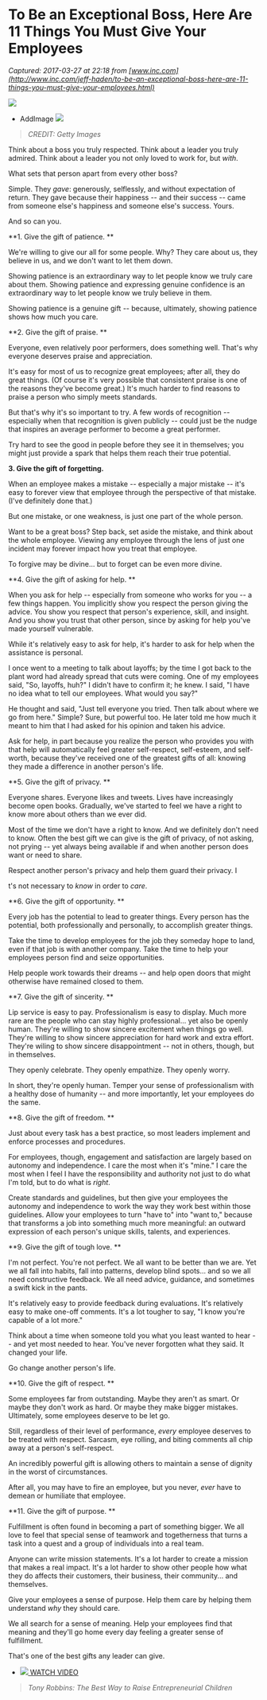 # To Be an Exceptional Boss, Here Are 11 Things You Must Give Your Employees

_Captured: 2017-03-27 at 22:18 from [www.inc.com](http://www.inc.com/jeff-haden/to-be-an-exceptional-boss-here-are-11-things-you-must-give-your-employees.html)_

![](http://www.incimages.com/admin/picture-placeholder-970x450.jpg)

  * AddImage 
![](https://www.incimages.com/uploaded_files/image/970x450/getty_510216301_2000133420009280131_169816.jpg)

> _CREDIT: Getty Images_

Think about a boss you truly respected. Think about a leader you truly admired. Think about a leader you not only loved to work for, but _with_.

What sets that person apart from every other boss?

Simple. They _gave_: generously, selflessly, and without expectation of return. They gave because their happiness -- and their success -- came from someone else's happiness and someone else's success. Yours.

And so can you.

**1\. Give the gift of patience. **

We're willing to give our all for some people. Why? They care about us, they believe in us, and we don't want to let them down.

Showing patience is an extraordinary way to let people know we truly care about them. Showing patience and expressing genuine confidence is an extraordinary way to let people know we truly believe in them.

Showing patience is a genuine gift -- because, ultimately, showing patience shows how much you care.

**2\. Give the gift of praise. **

Everyone, even relatively poor performers, does something well. That's why everyone deserves praise and appreciation.

It's easy for most of us to recognize great employees; after all, they do great things. (Of course it's very possible that consistent praise is one of the reasons they've become great.) It's much harder to find reasons to praise a person who simply meets standards.

But that's why it's so important to try. A few words of recognition -- especially when that recognition is given publicly -- could just be the nudge that inspires an average performer to become a great performer.

Try hard to see the good in people before they see it in themselves; you might just provide a spark that helps them reach their true potential.

**3\. Give the gift of forgetting.**

When an employee makes a mistake -- especially a major mistake -- it's easy to forever view that employee through the perspective of that mistake. (I've definitely done that.)

But one mistake, or one weakness, is just one part of the whole person.

Want to be a great boss? Step back, set aside the mistake, and think about the whole employee. Viewing any employee through the lens of just one incident may forever impact how you treat that employee.

To forgive may be divine... but to forget can be even more divine.

**4\. Give the gift of asking for help. **

When you ask for help -- especially from someone who works for you -- a few things happen. You implicitly show you respect the person giving the advice. You show you respect that person's experience, skill, and insight. And you show you trust that other person, since by asking for help you've made yourself vulnerable.

While it's relatively easy to ask for help, it's harder to ask for help when the assistance is personal.

I once went to a meeting to talk about layoffs; by the time I got back to the plant word had already spread that cuts were coming. One of my employees said, "So, layoffs, huh?" I didn't have to confirm it; he knew. I said, "I have no idea what to tell our employees. What would you say?"

He thought and said, "Just tell everyone you tried. Then talk about where we go from here." Simple? Sure, but powerful too. He later told me how much it meant to him that I had asked for his opinion and taken his advice.

Ask for help, in part because you realize the person who provides you with that help will automatically feel greater self-respect, self-esteem, and self-worth, because they've received one of the greatest gifts of all: knowing they made a difference in another person's life.

**5\. Give the gift of privacy. **

Everyone shares. Everyone likes and tweets. Lives have increasingly become open books. Gradually, we've started to feel we have a right to know more about others than we ever did.

Most of the time we don't have a right to know. And we definitely don't need to know. Often the best gift we can give is the gift of privacy, of not asking, not prying -- yet always being available if and when another person does want or need to share.

Respect another person's privacy and help them guard their privacy. I

t's not necessary to _know_ in order to _care_.

**6\. Give the gift of opportunity. **

Every job has the potential to lead to greater things. Every person has the potential, both professionally and personally, to accomplish greater things.

Take the time to develop employees for the job they someday hope to land, even if that job is with another company. Take the time to help your employees person find and seize opportunities.

Help people work towards their dreams -- and help open doors that might otherwise have remained closed to them.

**7\. Give the gift of sincerity. **

Lip service is easy to pay. Professionalism is easy to display. Much more rare are the people who can stay highly professional... yet also be openly human. They're willing to show sincere excitement when things go well. They're willing to show sincere appreciation for hard work and extra effort. They're wiling to show sincere disappointment -- not in others, though, but in themselves.

They openly celebrate. They openly empathize. They openly worry.

In short, they're openly human. Temper your sense of professionalism with a healthy dose of humanity -- and more importantly, let your employees do the same.

**8\. Give the gift of freedom. **

Just about every task has a best practice, so most leaders implement and enforce processes and procedures.

For employees, though, engagement and satisfaction are largely based on autonomy and independence. I care the most when it's "mine." I care the most when I feel I have the responsibility and authority not just to do what I'm told, but to do what is _right_.

Create standards and guidelines, but then give your employees the autonomy and independence to work the way they work best within those guidelines. Allow your employees to turn "have to" into "want to," because that transforms a job into something much more meaningful: an outward expression of each person's unique skills, talents, and experiences.

**9\. Give the gift of tough love. **

I'm not perfect. You're not perfect. We all want to be better than we are. Yet we all fall into habits, fall into patterns, develop blind spots... and so we all need constructive feedback. We all need advice, guidance, and sometimes a swift kick in the pants.

It's relatively easy to provide feedback during evaluations. It's relatively easy to make one-off comments. It's a lot tougher to say, "I know you're capable of a lot more."

Think about a time when someone told you what you least wanted to hear -- and yet most needed to hear. You've never forgotten what they said. It changed your life.

Go change another person's life.

**10\. Give the gift of respect. **

Some employees far from outstanding. Maybe they aren't as smart. Or maybe they don't work as hard. Or maybe they make bigger mistakes. Ultimately, some employees deserve to be let go.

Still, regardless of their level of performance, _every_ employee deserves to be treated with respect. Sarcasm, eye rolling, and biting comments all chip away at a person's self-respect.

An incredibly powerful gift is allowing others to maintain a sense of dignity in the worst of circumstances.

After all, you may have to fire an employee, but you never, _ever_ have to demean or humiliate that employee.

**11\. Give the gift of purpose. **

Fulfillment is often found in becoming a part of something bigger. We all love to feel that special sense of teamwork and togetherness that turns a task into a quest and a group of individuals into a real team.

Anyone can write mission statements. It's a lot harder to create a mission that makes a real impact. It's a lot harder to show other people how what they do affects their customers, their business, their community... and themselves.

Give your employees a sense of purpose. Help them care by helping them understand _why_ they should care.

We all search for a sense of meaning. Help your employees find that meaning and they'll go home every day feeling a greater sense of fulfillment.

That's one of the best gifts any leader can give.

  * [ ![](https://www.incimages.com/uploaded_files/image/300x200/TONYROBBINS_THUMB_600x400_163451.jpg) WATCH VIDEO ](http://www.inc.com/video/tony-robbins/the-best-way-to-raise-entrepreneurial-children.html?cid=readmorevideoimage)

> _Tony Robbins: The Best Way to Raise Entrepreneurial Children_

